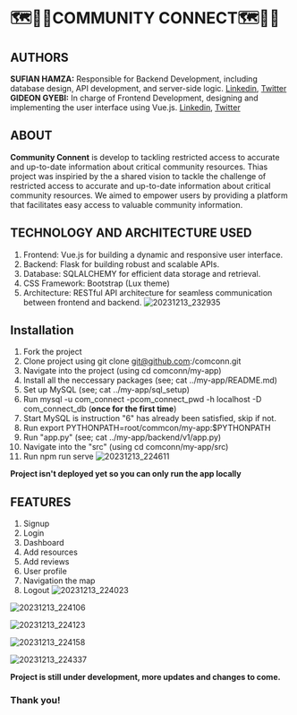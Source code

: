#  🗺️🗾📌COMMUNITY CONNECT🗺️🗾📌  

## AUTHORS
**SUFIAN HAMZA:** Responsible for Backend Development, including database design, API development, and server-side logic.
               [Linkedin](https://linkedin.com/in/@hsufiian), [Twitter](https://twitter.com/hsufiian)
**GIDEON GYEBI:**  In charge of Frontend Development, designing and implementing the user interface using Vue.js.
               [Linkedin](https://www.linkedin.com/in/gideon-gyebi), [Twitter](https://twitter.com/GyebiGideon_)
## ABOUT
**Community Connent** is develop to tackling restricted access to accurate and up-to-date information about critical community resources. Thias project was inspiried by the a shared vision to tackle the challenge of restricted access to accurate and up-to-date information about critical community resources. We aimed to empower users by providing a platform that facilitates easy access to valuable community information.

## TECHNOLOGY AND ARCHITECTURE USED
1. Frontend: Vue.js for building a dynamic and responsive user interface.
2. Backend: Flask for building robust and scalable APIs.
3. Database: SQLALCHEMY for efficient data storage and retrieval.
4. CSS Framework: Bootstrap (Lux theme)
5. Architecture: RESTful API architecture for seamless communication between frontend and backend.
![20231213_232935](https://github.com/zee-ham-su/comconn/assets/125477741/267217be-047a-4a61-960b-bc507453aa31)

## Installation
1. Fork the project
2. Clone project using git clone git@github.com:<YOUR-USERNAME>/comconn.git
3. Navigate into the project (using cd comconn/my-app)
4. Install all the neccessary packages (see; cat ../my-app/README.md)
5. Set up MySQL (see; cat ../my-app/sql_setup)
6. Run mysql -u com_connect -pcom_connect_pwd -h localhost -D com_connect_db (__once for the first time__)
7. Start MySQL is instruction "6" has already been satisfied, skip if not.
8. Run export PYTHONPATH=root/commcon/my-app:$PYTHONPATH
9. Run "app.py" (see; cat ../my-app/backend/v1/app.py)
10.  Navigate into the "src" (using cd comconn/my-app/src)
11.  Run npm run serve
![20231213_224611](https://github.com/zee-ham-su/comconn/assets/125477741/0d7e7dba-5536-409b-a2a4-81eaf5bcbbc9)

__Project isn't deployed yet so you can only run the app locally__

## FEATURES
1. Signup
2. Login
3. Dashboard
4. Add resources
5. Add reviews
6. User profile
7. Navigation the map
8. Logout
![20231213_224023](https://github.com/zee-ham-su/comconn/assets/125477741/3fcfb20a-43a6-4a83-b9f4-021191048ff0)

![20231213_224106](https://github.com/zee-ham-su/comconn/assets/125477741/5ac25548-8751-4cb6-a566-17f821a6861f)

![20231213_224123](https://github.com/zee-ham-su/comconn/assets/125477741/ebfb6c51-4370-4040-90ef-baa64ac6ce20)

![20231213_224158](https://github.com/zee-ham-su/comconn/assets/125477741/6c2f5ffa-2afd-46c7-a6e8-faf0691c9bc8)

![20231213_224337](https://github.com/zee-ham-su/comconn/assets/125477741/61a3b447-0474-425e-89c8-a4d6c21b62b2)

__Project is still under development, more updates and changes to come.__

### Thank you!

